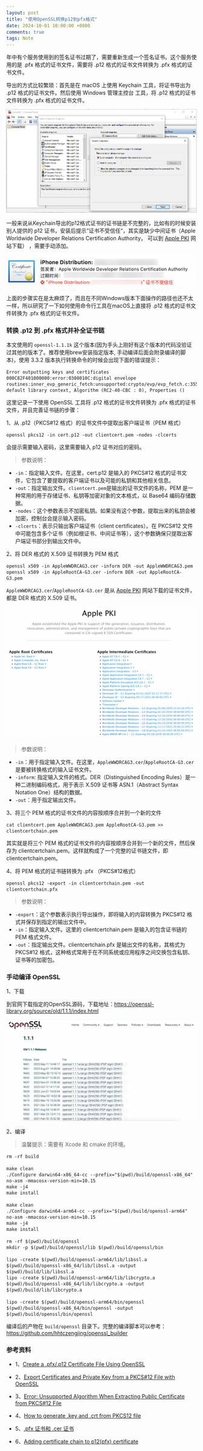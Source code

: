 ```yaml
---
layout: post
title: "使用OpenSSL转换p12到pfx格式"
date: 2024-10-01 10:00:00 +0800
comments: true
tags: Note
---
```


年中有个服务使用到的签名证书过期了，需要重新生成一个签名证书。这个服务使用的是 .pfx 格式的证书文件，需要将 .p12 格式的证书文件转换为 .pfx 格式的证书文件。

导出的方式比较繁琐：首先是在 macOS 上使用 Keychain 工具，将证书导出为 .p12 格式的证书文件。然后使用 Windows 管理主控台 工具，将 .p12 格式的证书文件转换为 .pfx 格式的证书文件。

![windows-mmc](/images/convert-p12-to-pfx/windows-mmc.png)

一般来说从Keychain导出的p12格式证书的证书链是不完整的，比如有的时候安装别人提供的 p12 证书，安装后提示”证书不受信任“，其实是缺少中间证书（Apple Worldwide Developer Relations Certification Authority， 可以到 [Apple PKI](https://www.apple.com/certificateauthority/) 网站下载） ，需要手动添加。

![wwdr-missing](/images/convert-p12-to-pfx/wwdr-missing.png)

上面的步骤实在是太麻烦了，而且在不同Windows版本下面操作的路径也还不太一样，所以研究了一下如何使用命令行工具在macOS上直接将 .p12 格式的证书文件转换为 .pfx 格式的证书文件。

### 转换 .p12 到 .pfx 格式并补全证书链

本文使用的 `openssl-1.1.1k` 这个版本(因为手头上刚好有这个版本的代码没验证过其他的版本了。推荐使用brew安装指定版本, 手动编译后面会附录编译的脚本)，使用 3.3.2 版本执行转换命令的时候会出现下面的错误提示：

```
Error outputting keys and certificates
000C82F401000000:error:0308010C:digital envelope routines:inner_evp_generic_fetch:unsupported:crypto/evp/evp_fetch.c:355:Global default library context, Algorithm (RC2-40-CBC : 0), Properties ()
```

这里记录一下使用 OpenSSL 工具将 .p12 格式的证书文件转换为 .pfx 格式的证书文件，并且完善证书链的步骤：

1、从 .p12（PKCS#12 格式）的证书文件中提取出客户端证书（PEM 格式）

```
openssl pkcs12 -in cert.p12 -out clientcert.pem -nodes -clcerts
```

会提示需要输入密码，这里需要输入 p12 证书对应的密码。

> 参数说明：

- `-in`：指定输入文件。在这里，cert.p12 是输入的 PKCS#12 格式的证书文件，它包含了要提取的客户端证书以及可能的私钥和其他相关信息。
- `-out`：指定输出文件。`clientcert.pem`是输出的证书文件的名称，PEM 是一种常用的用于存储证书、私钥等加密对象的文本格式，以 Base64 编码存储数据。
- `-nodes`：这个参数表示不加密私钥。如果没有这个参数，提取出来的私钥会被加密，控制台会提示输入密码。
- `-clcerts`：表示只输出客户端证书（client certificates）。在 PKCS#12 文件中可能包含多个证书（例如根证书、中间证书等），这个参数确保只提取出客户端证书部分到输出文件中。

2、将 DER 格式的 X.509 证书转换为 PEM 格式

```
openssl x509 -in AppleWWDRCAG3.cer -inform DER -out AppleWWDRCAG3.pem
openssl x509 -in AppleRootCA-G3.cer -inform DER -out AppleRootCA-G3.pem
```

`AppleWWDRCAG3.cer`/`AppleRootCA-G3.cer` 是从 [Apple PKI](https://www.apple.com/certificateauthority/) 网站下载的证书文件，都是 DER 格式的 X.509 证书。

![apple-pki](/images/convert-p12-to-pfx/apple-pki.png)

> 参数说明：

- `-in`：用于指定输入文件。在这里，`AppleWWDRCAG3.cer`/`AppleRootCA-G3.cer` 是要被转换格式的输入证书文件。
- `-inform`: 指定输入文件的格式。DER（Distinguished Encoding Rules）是一种二进制编码格式，用于表示 X.509 证书等 ASN.1（Abstract Syntax Notation One）结构的数据。
- `-out`：用于指定输出文件。

3、将三个 PEM 格式的证书文件的内容按顺序合并到一个新的文件

```
cat clientcert.pem AppleWWDRCAG3.pem AppleRootCA-G3.pem >> clientcertchain.pem
```

其实就是将三个 PEM 格式的证书文件的内容按顺序合并到一个新的文件，然后保存为 clientcertchain.pem。这样就构成了一个完整的证书链文件，即 clientcertchain.pem。

4、将 PEM 格式的证书链转换为 .pfx （PKCS#12格式）

```
openssl pkcs12 -export -in clientcertchain.pem -out clientcertchain.pfx
```

> 参数说明：

- `-export`：这个参数表示执行导出操作，即将输入的内容转换为 PKCS#12 格式并保存到指定的输出文件中。
- `-in`：指定输入文件。这里的 clientcertchain.pem 是输入的包含证书链的 PEM 格式文件。
- `-out`：指定输出文件。clientcertchain.pfx 是输出文件的名称，其格式为 PKCS#12 格式，这种格式常用于在不同系统或应用程序之间交换包含私钥、证书等的加密包。

### 手动编译 OpenSSL

1、下载

到官网下载指定的OpenSSL源码，下载地址：https://openssl-library.org/source/old/1.1.1/index.html

![download-openssl](/images/convert-p12-to-pfx/download-openssl.png)

2、编译

> 温馨提示：需要有 Xcode 和 cmake 的环境。

```
rm -rf build

make clean
./Configure darwin64-x86_64-cc --prefix="$(pwd)/build/openssl-x86_64" no-asm -mmacosx-version-min=10.15
make -j4
make install

make clean
./Configure darwin64-arm64-cc --prefix="$(pwd)/build/openssl-arm64" no-asm -mmacosx-version-min=10.15
make -j4
make install

rm -rf $(pwd)/build/openssl
mkdir -p $(pwd)/build/openssl/lib $(pwd)/build/openssl/bin

lipo -create $(pwd)/build/openssl-arm64/lib/libssl.a $(pwd)/build/openssl-x86_64/lib/libssl.a -output $(pwd)/build/lib/libssl.a
lipo -create $(pwd)/build/openssl-arm64/lib/libcrypto.a $(pwd)/build/openssl-x86_64/lib/libcrypto.a -output $(pwd)/build/lib/libcrypto.a

lipo -create $(pwd)/build/openssl-arm64/bin/openssl $(pwd)/build/openssl-x86_64/bin/openssl -output $(pwd)/build/openssl/bin/openssl
```

编译后的产物在 `build/openssl` 目录下。完整的编译脚本可以参考：https://github.com/hhtczengjing/openssl_builder

### 参考资料

- 1、[Create a .pfx/.p12 Certificate File Using OpenSSL](https://www.ssl.com/how-to/create-a-pfx-p12-certificate-file-using-openssl/)

- 2、[Export Certificates and Private Key from a PKCS#12 File with OpenSSL](https://www.ssl.com/how-to/export-certificates-private-key-from-pkcs12-file-with-openssl/)

- 3、[Error: Unsupported Algorithm When Extracting Public Certificate from PKCS#12 File](https://github.com/openssl/openssl/discussions/23089)

- 4、[How to generate .key and .crt from PKCS12 file](https://dev.to/okolilemuel/how-to-generate-key-and-crt-from-pkcs12-file-2k39)

- 5、[.pfx 证书和 .cer 证书](https://www.cnblogs.com/ljhdo/p/14109218.html)

- 6、[Adding certificate chain to p12(pfx) certificate](https://stackoverflow.com/questions/18787491/adding-certificate-chain-to-p12pfx-certificate)